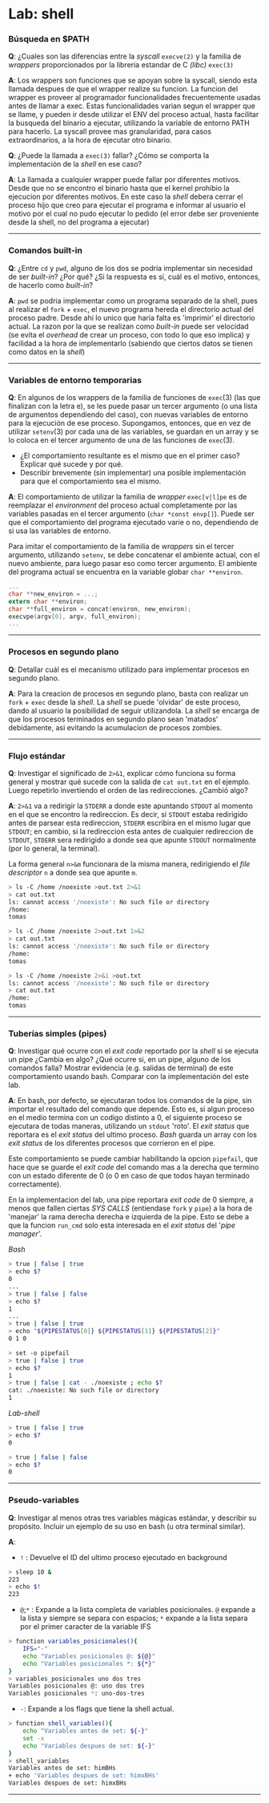 # Lab: shell

### Búsqueda en $PATH
**Q**: ¿Cuales son las diferencias entre la *syscall* `execve(2)` y la familia de *wrappers* proporcionados por la libreria estandar de C *(libc)* `exec(3)`

**A**: Los wrappers son funciones que se apoyan sobre la syscall, siendo esta llamada despues de que el wrapper realize su funcion. La funcion del wrapper es proveer al programador funcionalidades frecuentemente usadas antes de llamar a exec. Estas funcionalidades varian segun el wrapper que se llame, y pueden ir desde utilizar el ENV del proceso actual, hasta facilitar la busqueda del binario a ejecutar, utilizando la variable de entorno PATH para hacerlo. La syscall provee mas granularidad, para casos extraordinarios, a la hora de ejecutar otro binario. 

**Q**: ¿Puede la llamada a `exec(3)` fallar? ¿Cómo se comporta la implementación de la *shell* en ese caso?

**A**: La llamada a cualquier wrapper puede fallar por diferentes motivos. Desde que no se encontro el binario hasta que el kernel prohibio la ejecucion por diferentes motivos. En este caso la *shell* debera cerrar el proceso hijo que creo para ejecutar el programa e informar al usuario el motivo por el cual no pudo ejecutar lo pedido (el error debe ser proveniente desde la shell, no del programa a ejecutar)

---

### Comandos built-in

**Q**: ¿Entre `cd` y `pwd`, alguno de los dos se podría implementar sin necesidad de ser *built-in*? ¿Por qué? ¿Si la respuesta es sí, cuál es el motivo, entonces, de hacerlo como *built-in*?

**A**: `pwd` se podria implementar como un programa separado de la shell, pues al realizar el `fork` + `exec`, el nuevo programa hereda el directorio actual del proceso padre. Desde ahi lo unico que haria falta es 'imprimir' el directorio actual. La razon por la que se realizan como *built-in* puede ser velocidad (se evita el *overhead* de crear un proceso, con todo lo que eso implica) y facilidad a la hora de implementarlo (sabiendo que ciertos datos se tienen como datos en la *shell*) 

---

### Variables de entorno temporarias

**Q**: En algunos de los wrappers de la familia de funciones de `exec`(3) (las que finalizan con la letra e), se les puede pasar un tercer argumento (o una lista de argumentos dependiendo del caso), con nuevas variables de entorno para la ejecución de ese proceso. Supongamos, entonces, que en vez de utilizar `setenv`(3) por cada una de las variables, se guardan en un array y se lo coloca en el tercer argumento de una de las funciones de `exec`(3).

* ¿El comportamiento resultante es el mismo que en el primer caso? Explicar qué sucede y por qué.
* Describir brevemente (sin implementar) una posible implementación para que el comportamiento sea el mismo.


**A**: El comportamiento de utilizar la familia de *wrapper* `exec[v|l]pe` es de reemplazar el *environment* del proceso actual completamente por las variables pasadas en el tercer argumento (`char *const envp[]`). Puede ser que el comportamiento del programa ejecutado varie o no, dependiendo de si usa las variables de entorno. 

Para imitar el comportamiento de la familia de *wrappers* sin el tercer argumento, utilizando `setenv`, se debe concatenar el ambiente actual, con el nuevo ambiente, para luego pasar eso como tercer argumento. El ambiente del programa actual se encuentra en la variable globar `char **environ`.

```C
...
char **new_environ = ...;
extern char **environ;
char **full_environ = concat(environ, new_environ);
execvpe(argv[0], argv, full_environ);
...

```

---

### Procesos en segundo plano

**Q**: Detallar cuál es el mecanismo utilizado para implementar procesos en segundo plano.

**A**: Para la creacion de procesos en segundo plano, basta con realizar un `fork` + `exec` desde la *shell*. La *shell* se puede 'olvidar' de este proceso, dando al usuario la posibilidad de seguir utilizandola. La *shell* se encarga de que los procesos terminados en segundo plano sean 'matados' debidamente, asi evitando la acumulacion de procesos zombies.   

---

### Flujo estándar

**Q**: Investigar el significado de `2>&1`, explicar cómo funciona su forma general y mostrar qué sucede con la salida de `cat out.txt` en el ejemplo. Luego repetirlo invertiendo el orden de las redirecciones. ¿Cambió algo?

**A**: `2>&1` va a redirigir la `STDERR` a donde este apuntando `STDOUT` al momento en el que se encontro la redireccion. Es decir, si `STDOUT` estaba redirigido antes de parsear esta redireccion, `STDERR` escribira en el mismo lugar que `STDOUT`; en cambio, si la redireccion esta antes de cualquier redireccion de `STDOUT`, `STDERR` sera redirigido a donde sea que apunte `STDOUT` normalmente (por lo general, la terminal).

La forma general `n>&m` funcionara de la misma manera, redirigiendo el *file descriptor* `n` a donde sea que apunte `m`. 

```bash
> ls -C /home /noexiste >out.txt 2>&1
> cat out.txt
ls: cannot access '/noexiste': No such file or directory
/home:
tomas
```

```bash
> ls -C /home /noexiste 2>out.txt 1>&2
> cat out.txt
ls: cannot access '/noexiste': No such file or directory
/home:
tomas
```

```bash
> ls -C /home /noexiste 2>&1 >out.txt 
ls: cannot access '/noexiste': No such file or directory
> cat out.txt
/home:
tomas
```


---

### Tuberías simples (pipes)

**Q**: Investigar qué ocurre con el *exit code* reportado por la *shell* si se ejecuta un pipe ¿Cambia en algo? ¿Qué ocurre si, en un pipe, alguno de los comandos falla? Mostrar evidencia (e.g. salidas de terminal) de este comportamiento usando bash. Comparar con la implementación del este lab.

**A**: En bash, por defecto, se ejecutaran todos los comandos de la pipe, sin importar el resultado del comando que depende. Esto es, si algun proceso en el medio termina con un codigo distinto a 0, el siguiente proceso se ejecutara de todas maneras, utilizando un `stdout` 'roto'.  El *exit status* que reportara es el *exit status* del ultimo proceso. *Bash* guarda un array con los *exit status* de los diferentes procesos que corrieron en el pipe.

Este comportamiento se puede cambiar habilitando la opcion `pipefail`, que hace que se guarde el *exit code* del comando mas a la derecha que termino con un estado diferente de 0 (o 0 en caso de que todos hayan terminado correctamente).

En la implementacion del lab, una pipe reportara *exit code* de 0 siempre, a menos que fallen ciertas *SYS CALLS* (entiendase `fork` y `pipe`) a la hora de 'manejar' la rama derecha derecha e izquierda de la pipe.
Esto se debe a que la funcion `run_cmd` solo esta interesada en el *exit status* del '*pipe manager*'.

*Bash*
```bash
> true | false | true
> echo $?
0
...
> true | false | false
> echo $?
1
...
> true | false | true
> echo "${PIPESTATUS[0]} ${PIPESTATUS[1]} ${PIPESTATUS[2]}"
0 1 0
```

```bash
> set -o pipefail
> true | false | true
> echo $?
1
> true | false | cat - ./noexiste ; echo $? 
cat: ./noexiste: No such file or directory
1
```

*Lab-shell*
```bash
> true | false | true
> echo $?
0

> true | false | false
> echo $?
0
```

---

### Pseudo-variables

**Q**: Investigar al menos otras tres variables mágicas estándar, y describir su propósito. Incluir un ejemplo de su uso en bash (u otra terminal similar).

**A**:
* `!` : Devuelve el ID del ultimo proceso ejecutado en background
```bash
> sleep 10 &
223
> echo $!
223
``` 

* `@`;`*` : Expande a la lista completa de variables posicionales. `@` expande a la lista y siempre se separa con espacios; `*` expande a la lista separa por el primer caracter de la variable IFS
```bash
> function variables_posicionales(){
    IFS="-"
    echo "Variables posicionales @: ${@}"
    echo "Variables posicionales *: ${*}"
}
> variables_posicionales uno dos tres
Variables posicionales @: uno dos tres
Variables posicionales *: uno-dos-tres
```

* `-`: Expande a los flags que tiene la shell actual.
```bash
> function shell_variables(){
    echo "Variables antes de set: ${-}"
    set -x
    echo "Variables despues de set: ${-}"
}
> shell_variables
Variables antes de set: himBHs
+ echo 'Variables despues de set: himxBHs'
Variables despues de set: himxBHs
```

---



